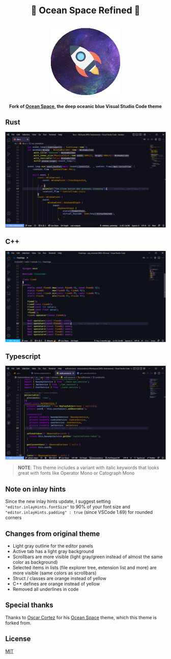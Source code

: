 <h1 align="center">🌌 Ocean Space Refined 🚀</h1>

<h1 align="center">
<img src="https://raw.githubusercontent.com/Mikastiv/ocean-space-refined/master/images/icon.png" alt="ocean-space">
</h1>

<h4 align="center">
 Fork of <a href="https://github.com/oscarmcm/ocean-space">Ocean Space</a>, the deep oceanic blue Visual Studio Code theme
</h4>

## Rust

![ocean-space-rust](images/rust.png)

## C++

![ocean-space-cpp](images/cpp.png)

## Typescript

![ocean-space-typescript](images/typescript.png)

> **NOTE**: This theme includes a variant with italic keywords that looks great with fonts like Operator Mono or Catograph Mono

## Note on inlay hints

Since the new inlay hints update, I suggest setting ```"editor.inlayHints.fontSize"``` to 90% of your font size and ```"editor.inlayHints.padding" : true``` (since VSCode 1.69) for rounded corners

## Changes from original theme

- Light gray outline for the editor panels
- Active tab has a light gray background
- Scrollbars are more visible (light gray/green instead of almost the same color as background)
- Selected items in lists (file explorer tree, extension list and more) are more visible (same colors as scrollbars)
- Struct / classes are orange instead of yellow
- C++ defines are orange instead of yellow
- Removed all underlines in code

## Special thanks

Thanks to [Oscar Cortez](https://github.com/oscarmcm) for his [Ocean Space](https://github.com/oscarmcm/ocean-space) theme, which this theme is forked from.

## License

[MIT](LICENSE)
